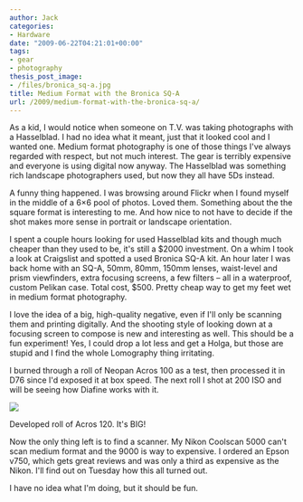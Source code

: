 ```yaml
---
author: Jack
categories:
- Hardware
date: "2009-06-22T04:21:01+00:00"
tags:
- gear
- photography
thesis_post_image:
- /files/bronica_sq-a.jpg
title: Medium Format with the Bronica SQ-A
url: /2009/medium-format-with-the-bronica-sq-a/
---
```


As a kid, I would notice when someone on T.V. was taking photographs with a Hasselblad. I had no idea what it meant, just that it looked cool and I wanted one. Medium format photography is one of those things I've always regarded with respect, but not much interest. The gear is terribly expensive and everyone is using digital now anyway. The Hasselblad was something rich landscape photographers used, but now they all have 5Ds instead.

A funny thing happened. I was browsing around Flickr when I found myself in the middle of a 6&#215;6 pool of photos. Loved them. Something about the the square format is interesting to me. And how nice to not have to decide if the shot makes more sense in portrait or landscape orientation.

I spent a couple hours looking for used Hasselblad kits and though much cheaper than they used to be, it's still a $2000 investment. On a whim I took a look at Craigslist and spotted a used Bronica SQ-A kit. An hour later I was back home with an SQ-A, 50mm, 80mm, 150mm lenses, waist-level and prism viewfinders, extra focusing screens, a few filters &#8211; all in a waterproof, custom Pelikan case. Total cost, $500. Pretty cheap way to get my feet wet in medium format photography.

I love the idea of a big, high-quality negative, even if I'll only be scanning them and printing digitally. And the shooting style of looking down at a focusing screen to compose is new and interesting as well. This should be a fun experiment! Yes, I could drop a lot less and get a Holga, but those are stupid and I find the whole Lomography thing irritating.

I burned through a roll of Neopan Acros 100 as a test, then processed it in D76 since I'd exposed it at box speed. The next roll I shot at 200 ISO and will be seeing how Diafine works with it.

![][1]
  
<span class="photo_caption">Developed roll of Acros 120. It's BIG!</span>

Now the only thing left is to find a scanner. My Nikon Coolscan 5000 can't scan medium format and the 9000 is way to expensive. I ordered an Epson v750, which gets great reviews and was only a third as expensive as the Nikon. I'll find out on Tuesday how this all turned out.

I have no idea what I'm doing, but it should be fun.

 [1]: /files/holding6x6.jpg